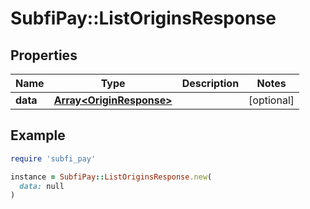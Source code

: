 # SubfiPay::ListOriginsResponse

## Properties

| Name | Type | Description | Notes |
| ---- | ---- | ----------- | ----- |
| **data** | [**Array&lt;OriginResponse&gt;**](OriginResponse.md) |  | [optional] |

## Example

```ruby
require 'subfi_pay'

instance = SubfiPay::ListOriginsResponse.new(
  data: null
)
```

